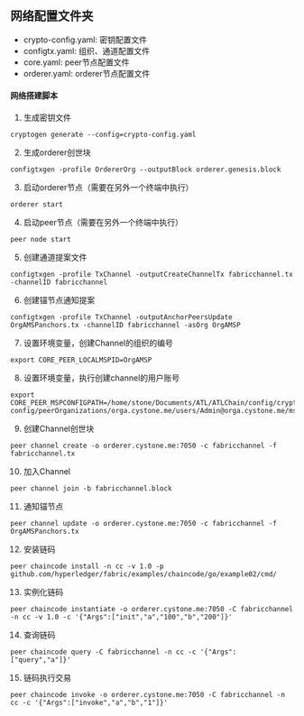 ## 网络配置文件夹

- crypto-config.yaml: 密钥配置文件
- configtx.yaml: 组织、通道配置文件
- core.yaml: peer节点配置文件
- orderer.yaml: orderer节点配置文件

#### 网络搭建脚本

1. 生成密钥文件
```
cryptogen generate --config=crypto-config.yaml
```

2. 生成orderer创世块
```
configtxgen -profile OrdererOrg --outputBlock orderer.genesis.block
```

3. 启动orderer节点（需要在另外一个终端中执行）
```
orderer start
```

4. 启动peer节点（需要在另外一个终端中执行）
```
peer node start
```

5. 创建通道提案文件
```
configtxgen -profile TxChannel -outputCreateChannelTx fabricchannel.tx -channelID fabricchannel
```

6. 创建锚节点通知提案
```
configtxgen -profile TxChannel -outputAnchorPeersUpdate OrgAMSPanchors.tx -channelID fabricchannel -asOrg OrgAMSP
```

7. 设置环境变量，创建Channel的组织的编号
```
export CORE_PEER_LOCALMSPID=OrgAMSP
```

8. 设置环境变量，执行创建channel的用户账号
```
export CORE_PEER_MSPCONFIGPATH=/home/stone/Documents/ATL/ATLChain/config/crypto-config/peerOrganizations/orga.cystone.me/users/Admin@orga.cystone.me/msp/
```

9. 创建Channel创世块
```
peer channel create -o orderer.cystone.me:7050 -c fabricchannel -f fabricchannel.tx
```

10. 加入Channel
```
peer channel join -b fabricchannel.block
```

11. 通知锚节点
```
peer channel update -o orderer.cystone.me:7050 -c fabricchannel -f OrgAMSPanchors.tx
```

12. 安装链码
```
peer chaincode install -n cc -v 1.0 -p github.com/hyperledger/fabric/examples/chaincode/go/example02/cmd/
```

13. 实例化链码
```
peer chaincode instantiate -o orderer.cystone.me:7050 -C fabricchannel -n cc -v 1.0 -c '{"Args":["init","a","100","b","200"]}'
```

14. 查询链码
```
peer chaincode query -C fabricchannel -n cc -c '{"Args":["query","a"]}'
```

15. 链码执行交易
```
peer chaincode invoke -o orderer.cystone.me:7050 -C fabricchannel -n cc -c '{"Args":["invoke","a","b","1"]}'
```
